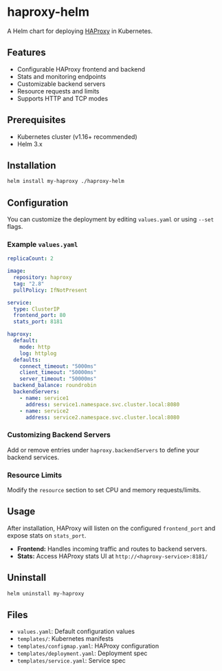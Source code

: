 # haproxy-helm

A Helm chart for deploying [HAProxy](https://www.haproxy.org/) in Kubernetes.

## Features

- Configurable HAProxy frontend and backend
- Stats and monitoring endpoints
- Customizable backend servers
- Resource requests and limits
- Supports HTTP and TCP modes

## Prerequisites

- Kubernetes cluster (v1.16+ recommended)
- Helm 3.x

## Installation

```sh
helm install my-haproxy ./haproxy-helm
```

## Configuration

You can customize the deployment by editing `values.yaml` or using `--set` flags.

### Example `values.yaml`

```yaml
replicaCount: 2

image:
  repository: haproxy
  tag: "2.8"
  pullPolicy: IfNotPresent

service:
  type: ClusterIP
  frontend_port: 80
  stats_port: 8181

haproxy:
  default:
    mode: http
    log: httplog
  defaults:
    connect_timeout: "5000ms"
    client_timeout: "50000ms"
    server_timeout: "50000ms"
  backend_balance: roundrobin
  backendServers:
    - name: service1
      address: service1.namespace.svc.cluster.local:8080
    - name: service2
      address: service2.namespace.svc.cluster.local:8080
```

### Customizing Backend Servers

Add or remove entries under `haproxy.backendServers` to define your backend services.

### Resource Limits

Modify the `resource` section to set CPU and memory requests/limits.

## Usage

After installation, HAProxy will listen on the configured `frontend_port` and expose stats on `stats_port`.

- **Frontend:** Handles incoming traffic and routes to backend servers.
- **Stats:** Access HAProxy stats UI at `http://<haproxy-service>:8181/`

## Uninstall

```sh
helm uninstall my-haproxy
```

## Files

- `values.yaml`: Default configuration values
- `templates/`: Kubernetes manifests
- `templates/configmap.yaml`: HAProxy configuration
- `templates/deployment.yaml`: Deployment spec
- `templates/service.yaml`: Service spec